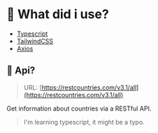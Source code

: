 # 🚀 What did i use?

- [Typescript](https://www.typescriptlang.org/)
- [TailwindCSS](https://tailwindcss.com/)
- [Axios](https://axios-http.com/)

## 👀 Api?

> URL: [https://restcountries.com/v3.1/all](https://restcountries.com/v3.1/all)

Get information about countries via a RESTful API.

> I'm learning typescript, it might be a typo.
